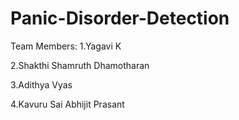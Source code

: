 # Panic-Disorder-Detection

Team Members:
1.Yagavi K

2.Shakthi Shamruth Dhamotharan

3.Adithya Vyas

4.Kavuru Sai Abhijit Prasant
